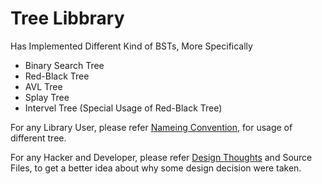 # Tree Libbrary

Has Implemented Different Kind of BSTs, More Specifically

- Binary Search Tree
- Red-Black Tree
- AVL Tree
- Splay Tree
- Intervel Tree (Special Usage of Red-Black Tree)

For any Library User, please refer [Nameing Convention](/NamingConvention.md), for usage of different tree.

For any Hacker and Developer, please refer [Design Thoughts](/design.md) and Source Files, to get a better idea about why some design decision were taken.
